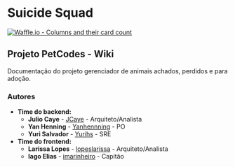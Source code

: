 # Suicide Squad

[![Waffle.io - Columns and their card count](https://badge.waffle.io/academiadev-joinville/projeto-wiki-suicidesquad.svg?columns=all)](https://waffle.io/academiadev-joinville/projeto-wiki-suicidesquad)

## Projeto PetCodes - Wiki

Documentação do projeto gerenciador de animais achados, perdidos e para adoção.

### Autores

* **Time do backend:**
  * **Julio Caye** - [JCaye](https://github.com/JCaye) - Arquiteto/Analista
  * **Yan Henning** - [Yanhennning](https://github.com/Yanhenning) - PO
  * **Yuri Salvador** - [Yurihs](https://github.com/yurihs) - SRE
* **Time do frontend:**
  * **Larissa Lopes** - [lopeslarissa](https://github.com/lopeslarissa) - Arquiteto/Analista
  * **Iago Elias** - [imarinheiro](https://github.com/imarinheiro) - Capitão

